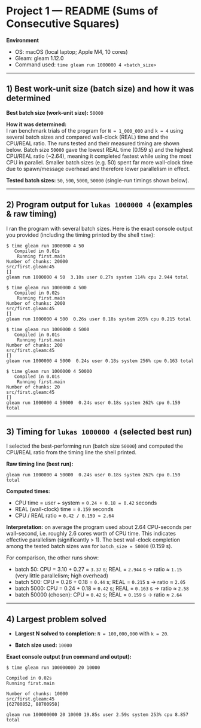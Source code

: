 # Project 1 — README (Sums of Consecutive Squares)

**Environment**
- OS: macOS (local laptop; Apple M4, 10 cores)
- Gleam: gleam 1.12.0
- Command used: `time gleam run 1000000 4 <batch_size>`

---

## 1) Best work-unit size (batch size) and how it was determined

**Best batch size (work-unit size):** `50000`

**How it was determined:**  
I ran benchmark trials of the program for `N = 1_000_000` and `k = 4` using several batch sizes and compared wall-clock (REAL) time and the CPU/REAL ratio. The runs tested and their measured timing are shown below. Batch size `50000` gave the lowest REAL time (0.159 s) and the highest CPU/REAL ratio (~2.64), meaning it completed fastest while using the most CPU in parallel. Smaller batch sizes (e.g. 50) spent far more wall-clock time due to spawn/message overhead and therefore lower parallelism in effect.

**Tested batch sizes:** `50`, `500`, `5000`, `50000` (single-run timings shown below).

---

## 2) Program output for `lukas 1000000 4` (examples & raw timing)

I ran the program with several batch sizes. Here is the exact console output you provided (including the timing printed by the shell `time`):

```
$ time gleam run 1000000 4 50
   Compiled in 0.01s
    Running first.main
Number of chunks: 20000
src/first.gleam:45
[]
gleam run 1000000 4 50  3.10s user 0.27s system 114% cpu 2.944 total

$ time gleam run 1000000 4 500
   Compiled in 0.02s
    Running first.main
Number of chunks: 2000
src/first.gleam:45
[]
gleam run 1000000 4 500  0.26s user 0.18s system 205% cpu 0.215 total

$ time gleam run 1000000 4 5000
   Compiled in 0.01s
    Running first.main
Number of chunks: 200
src/first.gleam:45
[]
gleam run 1000000 4 5000  0.24s user 0.18s system 256% cpu 0.163 total

$ time gleam run 1000000 4 50000
   Compiled in 0.01s
    Running first.main
Number of chunks: 20
src/first.gleam:45
[]
gleam run 1000000 4 50000  0.24s user 0.18s system 262% cpu 0.159 total
```
---

## 3) Timing for `lukas 1000000 4` (selected best run)

I selected the best-performing run (batch size `50000`) and computed the CPU/REAL ratio from the timing line the shell printed.

**Raw timing line (best run):**
```
gleam run 1000000 4 50000  0.24s user 0.18s system 262% cpu 0.159 total
```

**Computed times:**
- CPU time = user + system = `0.24 + 0.18 = 0.42` seconds
- REAL (wall-clock) time = `0.159` seconds
- CPU / REAL ratio = `0.42 / 0.159 ≈ 2.64`

**Interpretation:** on average the program used about 2.64 CPU-seconds per wall-second, i.e. roughly 2.6 cores worth of CPU time. This indicates effective parallelism (significantly > 1). The best wall-clock completion among the tested batch sizes was for `batch_size = 50000` (0.159 s).

For comparison, the other runs show:
- batch 50: CPU = 3.10 + 0.27 = `3.37` s; REAL = `2.944` s → ratio ≈ `1.15` (very little parallelism; high overhead)
- batch 500: CPU = 0.26 + 0.18 = `0.44` s; REAL = `0.215` s → ratio ≈ `2.05`
- batch 5000: CPU = 0.24 + 0.18 = `0.42` s; REAL = `0.163` s → ratio ≈ `2.58`
- batch 50000 (chosen): CPU = `0.42` s; REAL = `0.159` s → ratio ≈ `2.64`

---

## 4) Largest problem solved

-  **Largest N solved to completion:**  `N = 100,000,000` with `k = 20`.

-  **Batch size used:**  `10000`

**Exact console output (run command and output):**

```
$ time gleam run 100000000 20 10000

Compiled in 0.02s
Running first.main

Number of chunks: 10000
src/first.gleam:45
[62780852, 88700958]

gleam run 100000000 20 10000 19.85s user 2.59s system 253% cpu 8.857 total
```
